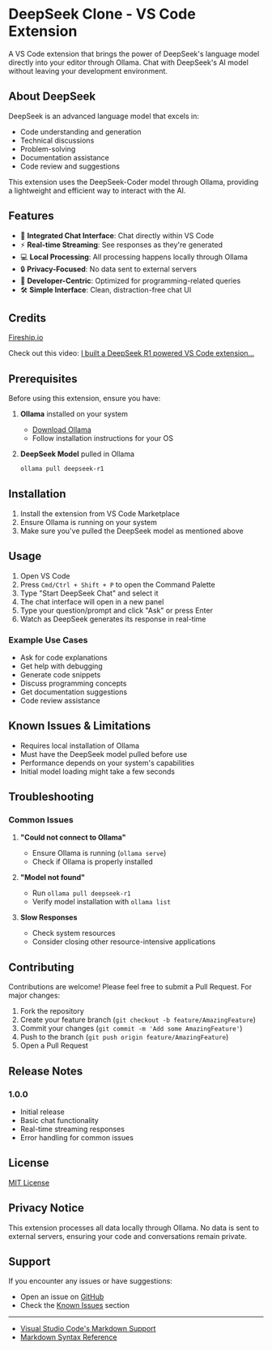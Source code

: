# DeepSeek Clone - VS Code Extension

A VS Code extension that brings the power of DeepSeek's language model directly into your editor through Ollama. Chat with DeepSeek's AI model without leaving your development environment.

## About DeepSeek

DeepSeek is an advanced language model that excels in:
- Code understanding and generation
- Technical discussions
- Problem-solving
- Documentation assistance
- Code review and suggestions

This extension uses the DeepSeek-Coder model through Ollama, providing a lightweight and efficient way to interact with the AI.

## Features

- 🚀 **Integrated Chat Interface**: Chat directly within VS Code
- ⚡ **Real-time Streaming**: See responses as they're generated
- 💻 **Local Processing**: All processing happens locally through Ollama
- 🔒 **Privacy-Focused**: No data sent to external servers
- 🎯 **Developer-Centric**: Optimized for programming-related queries
- 🛠 **Simple Interface**: Clean, distraction-free chat UI

## Credits 
[Fireship.io](https://github.com/fireship-io)

Check out this video: [I built a DeepSeek R1 powered VS Code extension…
](https://www.youtube.com/watch?v=clJCDHml2cA)

## Prerequisites

Before using this extension, ensure you have:

1. **Ollama** installed on your system
   - [Download Ollama](https://ollama.ai/download)
   - Follow installation instructions for your OS

2. **DeepSeek Model** pulled in Ollama
   ```bash
   ollama pull deepseek-r1
   ```

## Installation

1. Install the extension from VS Code Marketplace
2. Ensure Ollama is running on your system
3. Make sure you've pulled the DeepSeek model as mentioned above

## Usage

1. Open VS Code
2. Press `Cmd/Ctrl + Shift + P` to open the Command Palette
3. Type "Start DeepSeek Chat" and select it
4. The chat interface will open in a new panel
5. Type your question/prompt and click "Ask" or press Enter
6. Watch as DeepSeek generates its response in real-time

### Example Use Cases

- Ask for code explanations
- Get help with debugging
- Generate code snippets
- Discuss programming concepts
- Get documentation suggestions
- Code review assistance

## Known Issues & Limitations

- Requires local installation of Ollama
- Must have the DeepSeek model pulled before use
- Performance depends on your system's capabilities
- Initial model loading might take a few seconds

## Troubleshooting

### Common Issues

1. **"Could not connect to Ollama"**
   - Ensure Ollama is running (`ollama serve`)
   - Check if Ollama is properly installed

2. **"Model not found"**
   - Run `ollama pull deepseek-r1`
   - Verify model installation with `ollama list`

3. **Slow Responses**
   - Check system resources
   - Consider closing other resource-intensive applications

## Contributing

Contributions are welcome! Please feel free to submit a Pull Request. For major changes:

1. Fork the repository
2. Create your feature branch (`git checkout -b feature/AmazingFeature`)
3. Commit your changes (`git commit -m 'Add some AmazingFeature'`)
4. Push to the branch (`git push origin feature/AmazingFeature`)
5. Open a Pull Request

## Release Notes

### 1.0.0
- Initial release
- Basic chat functionality
- Real-time streaming responses
- Error handling for common issues

## License

[MIT License](LICENSE)



## Privacy Notice

This extension processes all data locally through Ollama. No data is sent to external servers, ensuring your code and conversations remain private.

## Support

If you encounter any issues or have suggestions:
- Open an issue on [GitHub](https://github.com/joegeorge022/Deepseek-Extension/issues)
- Check the [Known Issues](#known-issues--limitations) section

---


* [Visual Studio Code's Markdown Support](http://code.visualstudio.com/docs/languages/markdown)
* [Markdown Syntax Reference](https://help.github.com/articles/markdown-basics/)
